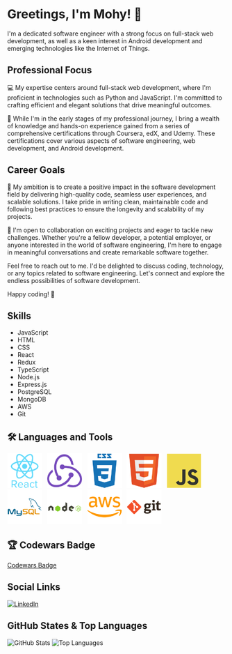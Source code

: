 
# Greetings, I'm Mohy! :wave:

I'm a dedicated software engineer with a strong focus on full-stack web development, as well as a keen interest in Android development and emerging technologies like the Internet of Things.

## Professional Focus

💻 My expertise centers around full-stack web development, where I'm proficient in technologies such as Python and JavaScript. I'm committed to crafting efficient and elegant solutions that drive meaningful outcomes.

🚀 While I'm in the early stages of my professional journey, I bring a wealth of knowledge and hands-on experience gained from a series of comprehensive certifications through Coursera, edX, and Udemy. These certifications cover various aspects of software engineering, web development, and Android development.

## Career Goals

🌟 My ambition is to create a positive impact in the software development field by delivering high-quality code, seamless user experiences, and scalable solutions. I take pride in writing clean, maintainable code and following best practices to ensure the longevity and scalability of my projects.

🤝 I'm open to collaboration on exciting projects and eager to tackle new challenges. Whether you're a fellow developer, a potential employer, or anyone interested in the world of software engineering, I'm here to engage in meaningful conversations and create remarkable software together.

Feel free to reach out to me. I'd be delighted to discuss coding, technology, or any topics related to software engineering. Let's connect and explore the endless possibilities of software development.

Happy coding! 🚀

## Skills

- JavaScript
- HTML
- CSS
- React
- Redux
- TypeScript
- Node.js
- Express.js
- PostgreSQL
- MongoDB
- AWS
- Git

## :hammer_and_wrench: Languages and Tools

<img src="https://github.com/devicons/devicon/blob/master/icons/react/react-original-wordmark.svg" alt="React" width="80" height="80" /> &nbsp;
<img src="https://github.com/devicons/devicon/blob/master/icons/redux/redux-original.svg" alt="Redux" width="80" height="80" /> &nbsp;
<img src="https://github.com/devicons/devicon/blob/master/icons/css3/css3-plain-wordmark.svg" alt="CSS3" width="80" height="80" /> &nbsp;
<img src="https://github.com/devicons/devicon/blob/master/icons/html5/html5-original.svg" alt="HTML5" width="80" height="80" /> &nbsp;
<img src="https://github.com/devicons/devicon/blob/master/icons/javascript/javascript-original.svg" alt="JavaScript" width="80" height="80" /> &nbsp;
<img src="https://github.com/devicons/devicon/blob/master/icons/mysql/mysql-original-wordmark.svg" alt="MySQL" width="80" height="80" /> &nbsp;
<img src="https://github.com/devicons/devicon/blob/master/icons/nodejs/nodejs-original-wordmark.svg" alt="NodeJS" width="80" height="80" /> &nbsp;
<img src="https://github.com/devicons/devicon/blob/master/icons/amazonwebservices/amazonwebservices-plain-wordmark.svg" alt="AWS" width="80" height="80" /> &nbsp;
<img src="https://github.com/devicons/devicon/blob/master/icons/git/git-original-wordmark.svg" alt="Git" width="80" height="80" /> &nbsp;


## :trophy: Codewars Badge

[Codewars Badge](https://www.codewars.com/users/mohyswe/badges/large)

## Social Links

[<img src="https://www.logo.wine/a/logo/LinkedIn/LinkedIn-Icon-Logo.wine.svg" alt="LinkedIn" height="40">](https://www.linkedin.com/in/MohyDev)
&nbsp; &nbsp; &nbsp; &nbsp; 

## GitHub States & Top Languages

![GitHub Stats](https://github-readme-stats.vercel.app/api?username=Mohyswe&show_icons=true)
![Top Languages](https://github-readme-stats.vercel.app/api/top-langs/?username=Mohyswe)
